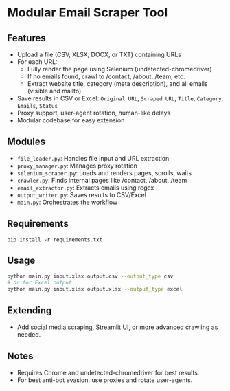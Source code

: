 # Modular Email Scraper Tool

## Features
- Upload a file (CSV, XLSX, DOCX, or TXT) containing URLs
- For each URL:
  - Fully render the page using Selenium (undetected-chromedriver)
  - If no emails found, crawl to /contact, /about, /team, etc.
  - Extract website title, category (meta description), and all emails (visible and mailto)
- Save results in CSV or Excel: `Original URL`, `Scraped URL`, `Title`, `Category`, `Emails`, `Status`
- Proxy support, user-agent rotation, human-like delays
- Modular codebase for easy extension

## Modules
- `file_loader.py`: Handles file input and URL extraction
- `proxy_manager.py`: Manages proxy rotation
- `selenium_scraper.py`: Loads and renders pages, scrolls, waits
- `crawler.py`: Finds internal pages like /contact, /about, /team
- `email_extractor.py`: Extracts emails using regex
- `output_writer.py`: Saves results to CSV/Excel
- `main.py`: Orchestrates the workflow

## Requirements
```
pip install -r requirements.txt
```

## Usage
```sh
python main.py input.xlsx output.csv --output_type csv
# or for Excel output
python main.py input.xlsx output.xlsx --output_type excel
```

## Extending
- Add social media scraping, Streamlit UI, or more advanced crawling as needed.

## Notes
- Requires Chrome and undetected-chromedriver for best results.
- For best anti-bot evasion, use proxies and rotate user-agents. 